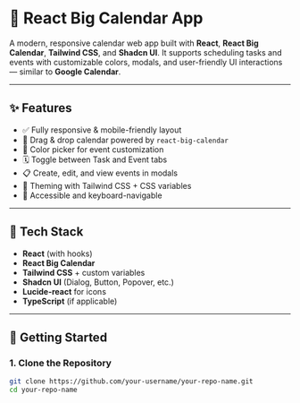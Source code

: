 # 📅 React Big Calendar App

A modern, responsive calendar web app built with **React**, **React Big Calendar**, **Tailwind CSS**, and **Shadcn UI**. It supports scheduling tasks and events with customizable colors, modals, and user-friendly UI interactions — similar to **Google Calendar**.

---

## ✨ Features

- ✅ Fully responsive & mobile-friendly layout
- 📆 Drag & drop calendar powered by `react-big-calendar`
- 🎨 Color picker for event customization
- 🗓️ Toggle between Task and Event tabs
- 📋 Create, edit, and view events in modals
- 🌈 Theming with Tailwind CSS + CSS variables
- 🧠 Accessible and keyboard-navigable

---

## 🧱 Tech Stack

- **React** (with hooks)
- **React Big Calendar**
- **Tailwind CSS** + custom variables
- **Shadcn UI** (Dialog, Button, Popover, etc.)
- **Lucide-react** for icons
- **TypeScript** (if applicable)

---

## 🚀 Getting Started

### 1. Clone the Repository

```bash
git clone https://github.com/your-username/your-repo-name.git
cd your-repo-name
